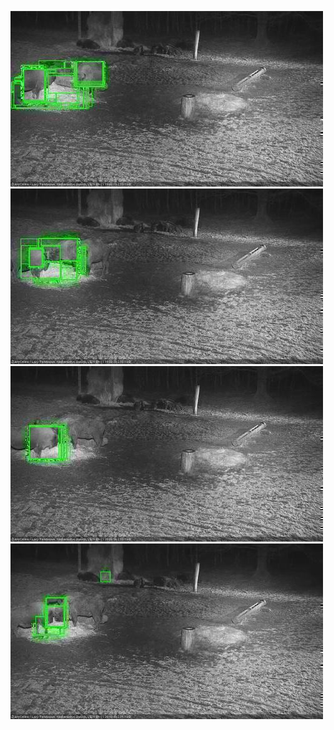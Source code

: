 ![20210111-194012-195015](in2/20210111/20210111-194012-195015_0_.jpg)
![20210111-195021-200024](in2/20210111/20210111-195021-200024_0_.jpg)
![20210111-200030-201047](in2/20210111/20210111-200030-201047_0_.jpg)
![20210111-201054-202058](in2/20210111/20210111-201054-202058_0_.jpg)
